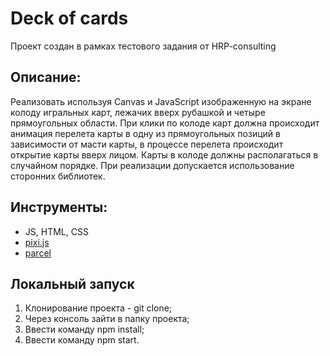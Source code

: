 # Deck of cards
Проект создан в рамках тестового задания от HRP-consulting

## Описание:
Реализовать используя Canvas и JavaScript изображенную на экране колоду игральных
карт, лежачих вверх рубашкой и четыре прямоугольных области. При клики по колоде карт
должна происходит анимация перелета карты в одну из прямоугольных позиций в
зависимости от масти карты, в процессе перелета происходит открытие карты вверх
лицом. Карты в колоде должны располагаться в случайном порядке. При реализации допускается использование сторонних библиотек.

## Инструменты:
- JS, HTML, CSS
- [pixi.js](https://www.pixijs.com/ "Библиотека для работы с 2D графикой")
- [parcel](https://parceljs.org/ "Бандлер")

## Локальный запуск
1. Клонирование проекта - git clone;
2. Через консоль зайти в папку проекта;
3. Ввести команду npm install;
4. Ввести команду npm start.
